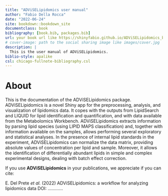 ```yaml
--- 
title: "ADViSELipidomics user manual"
author: "Fabio Della Rocca"
date: "2022-06-24"
site: bookdown::bookdown_site
documentclass: book
bibliography: [book.bib, packages.bib]
url: your book url like https://shinyfabio.github.io/ADViSELipidomics_book/
# cover-image: path to the social sharing image like images/cover.jpg
description: |
  This is the user manual of ADViSELipidomics.
biblio-style: apalike
csl: chicago-fullnote-bibliography.csl
---
```


# About

This is the documentation of the ADViSELipidomics package. ADViSELipidomics is a novel Shiny app for the preprocessing, analysis, and visualization of lipidomics data. It copes with the outputs from LipidSearch and LIQUID for lipid identification and quantification, and with data available from the Metabolomics Workbench. ADViSELipidomics extracts information by parsing lipid species (using LIPID MAPS classification) and, together with information available on the samples, allows performing several exploratory and statistical analyses. In the presence of internal lipid standards in the experiment, ADViSELipidomics can normalize the data matrix, providing absolute values of concentration per lipid and sample. Moreover, it allows the identification of differentially abundant lipids in simple and complex experimental designs, dealing with batch effect correction. 

If you use **ADViSELipidomics** in your publications, we appreciate if you can cite:

E. Del Prete *et al.* (2022) ADViSELipidomics: a workflow for analyzing lipidomics data DOI: ............



